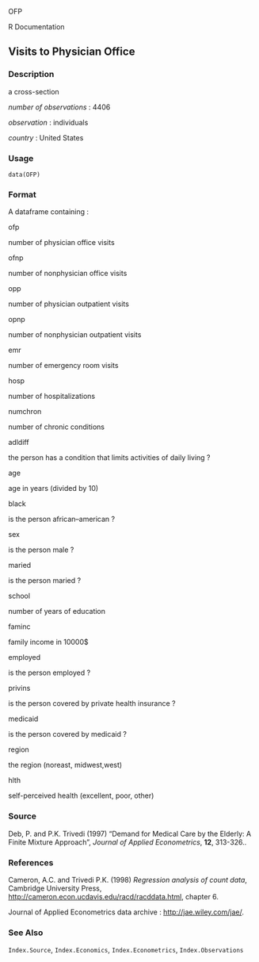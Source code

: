 OFP

R Documentation

## Visits to Physician Office

### Description

a cross-section

_number of observations_ : 4406

_observation_ : individuals

_country_ : United States

### Usage

    data(OFP)

### Format

A dataframe containing :

ofp

number of physician office visits

ofnp

number of nonphysician office visits

opp

number of physician outpatient visits

opnp

number of nonphysician outpatient visits

emr

number of emergency room visits

hosp

number of hospitalizations

numchron

number of chronic conditions

adldiff

the person has a condition that limits activities of daily living ?

age

age in years (divided by 10)

black

is the person african–american ?

sex

is the person male ?

maried

is the person maried ?

school

number of years of education

faminc

family income in 10000\$

employed

is the person employed ?

privins

is the person covered by private health insurance ?

medicaid

is the person covered by medicaid ?

region

the region (noreast, midwest,west)

hlth

self-perceived health (excellent, poor, other)

### Source

Deb, P. and P.K. Trivedi (1997) “Demand for Medical Care by the Elderly: A
Finite Mixture Approach”, _Journal of Applied Econometrics_, **12**, 313-326..

### References

Cameron, A.C. and Trivedi P.K. (1998) _Regression analysis of count data_,
Cambridge University Press,
<http://cameron.econ.ucdavis.edu/racd/racddata.html>, chapter 6.

Journal of Applied Econometrics data archive : <http://jae.wiley.com/jae/>.

### See Also

`Index.Source`, `Index.Economics`, `Index.Econometrics`, `Index.Observations`

